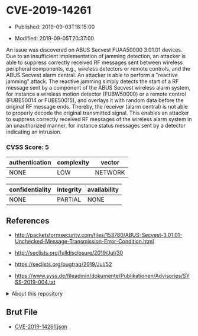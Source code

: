 # CVE-2019-14261

- Published: 2019-09-03T18:15:00

- Modified: 2019-09-05T20:37:00

An issue was discovered on ABUS Secvest FUAA50000 3.01.01 devices. Due to an insufficient implementation of jamming detection, an attacker is able to suppress correctly received RF messages sent between wireless peripheral components, e.g., wireless detectors or remote controls, and the ABUS Secvest alarm central. An attacker is able to perform a "reactive jamming" attack. The reactive jamming simply detects the start of a RF message sent by a component of the ABUS Secvest wireless alarm system, for instance a wireless motion detector (FUBW50000) or a remote control (FUBE50014 or FUBE50015), and overlays it with random data before the original RF message ends. Thereby, the receiver (alarm central) is not able to properly decode the original transmitted signal. This enables an attacker to suppress correctly received RF messages of the wireless alarm system in an unauthorized manner, for instance status messages sent by a detector indicating an intrusion.

### CVSS Score: **5**

| authentication | complexity | vector |
| --- | --- | --- |
| NONE | LOW | NETWORK |

| confidentiality | integrity | availability |
| --- | --- | --- |
| NONE | PARTIAL | NONE |

## References

* http://packetstormsecurity.com/files/153780/ABUS-Secvest-3.01.01-Unchecked-Message-Transmission-Error-Condition.html

* http://seclists.org/fulldisclosure/2019/Jul/30

* https://seclists.org/bugtraq/2019/Jul/52

* https://www.syss.de/fileadmin/dokumente/Publikationen/Advisories/SYSS-2019-004.txt

<details>
<summary>About this repository</summary> 

  This repository is part of the project [Live Hack CVE](https://github.com/Live-Hack-CVE). Main website can be found [www.live-hack.org](https://www.live-hack.org) 
  
  Made by [Sn0wAlice](https://github.com/Sn0wAlice) for the people that care about security and need to have a feed of the latest CVEs. Hope you enjoy it, don't forget to star the repo and follow me on [Twitter](https://twitter.com/Sn0wAlice) and [Github](https://github.com/Sn0wAlice). And that is my [personnal website](https://www.alice-snow.me/)

  - [Home Page](https://github.com/Live-Hack-CVE)
  - [Framework](https://github.com/Live-Hack-CVE/cve-framework)
  - [CVE database](https://github.com/Live-Hack-CVE/full_database)
  - [Changelog](https://github.com/Live-Hack-CVE/Changelog)
</details>

## Brut File

* [CVE-2019-14261.json](https://raw.githubusercontent.com/Live-Hack-CVE/full_database/main/cves/2019/CVE-2019-14261.json)

